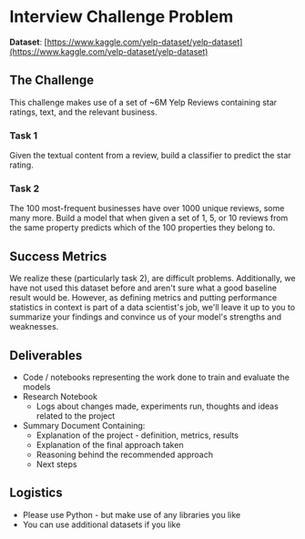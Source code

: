 
# Interview Challenge Problem

**Dataset**: [https://www.kaggle.com/yelp-dataset/yelp-dataset](https://www.kaggle.com/yelp-dataset/yelp-dataset)


## The Challenge
This challenge makes use of a set of ~6M Yelp Reviews containing star ratings, text, and the relevant business.

### Task 1

Given the textual content from a review, build a classifier to predict the star rating.

### Task 2

The 100 most-frequent businesses have over 1000 unique reviews, some many more.  Build a model that when given a set of 1, 5, or 10 reviews from the same property predicts which of the 100 properties they belong to.

## Success Metrics
We realize these (particularly task 2), are difficult problems.  Additionally, we have not used this dataset before and aren't sure what a good baseline result would be.  However, as defining metrics and putting performance statistics in context is part of a data scientist's job, we'll leave it up to you to summarize your findings and convince us of your model's strengths and weaknesses.

## Deliverables
- Code / notebooks representing the work done to train and evaluate the models
- Research Notebook
	- Logs about changes made, experiments run, thoughts and ideas related to the project
- Summary Document Containing:
	- Explanation of the project - definition, metrics, results
	- Explanation of the final approach taken
	- Reasoning behind the recommended approach
	- Next steps

## Logistics

 - Please use Python - but make use of any libraries you like
 - You can use additional datasets if you like
